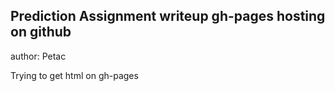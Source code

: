 ## Prediction Assignment writeup gh-pages hosting on github

author: Petac  

Trying to get html on gh-pages

